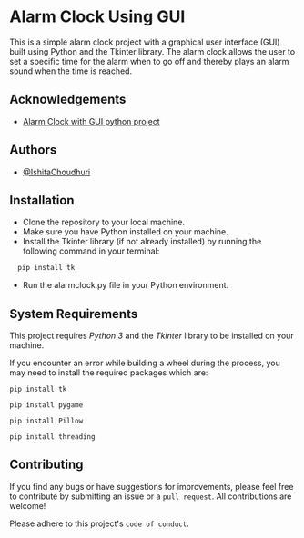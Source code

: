 
# Alarm Clock Using GUI

This is a simple alarm clock project with a graphical user interface (GUI) built using Python and the Tkinter library. The alarm clock allows the user to set a specific time for the alarm when to go off and thereby plays an alarm sound when the time is reached.



## Acknowledgements

 - [Alarm Clock with GUI python project](https://youtu.be/q1GUQTckTvc)
 


## Authors

- [@IshitaChoudhuri](https://github.com/IshitaChoudhuri)




## Installation

- Clone the repository to your local machine.
- Make sure you have Python installed on your machine.
- Install the Tkinter library (if not already installed) by running the following command in your terminal:
```bash
  pip install tk
```
- Run the alarmclock.py file in your Python environment.
    
## System Requirements
This project requires *Python 3* and the *Tkinter* library to be installed on your machine.

If you encounter an error while building a wheel during the process, you may need to install the required packages which are:

```pip install tk```

```pip install pygame```

```pip install Pillow```

```pip install threading```


## Contributing

If you find any bugs or have suggestions for improvements, please feel free to contribute by submitting an issue or a `pull request`. All contributions are welcome!

Please adhere to this project's `code of conduct`.


